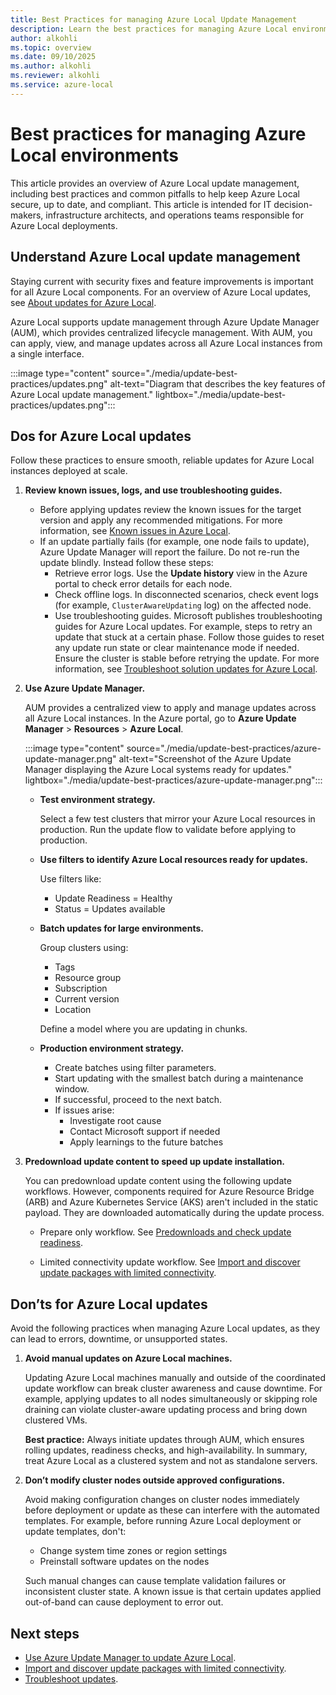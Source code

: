 ```yaml
---
title: Best Practices for managing Azure Local Update Management
description: Learn the best practices for managing Azure Local environments.
author: alkohli
ms.topic: overview
ms.date: 09/10/2025
ms.author: alkohli
ms.reviewer: alkohli
ms.service: azure-local
---
```


# Best practices for managing Azure Local environments

This article provides an overview of Azure Local update management, including best practices and common pitfalls to help keep Azure Local secure, up to date, and compliant. This article is intended for IT decision-makers, infrastructure architects, and operations teams responsible for Azure Local deployments.

## Understand Azure Local update management

Staying current with security fixes and feature improvements is important for all Azure Local components. For an overview of Azure Local updates, see [About updates for Azure Local](./about-updates-23h2.md).

Azure Local supports update management through Azure Update Manager (AUM), which provides centralized lifecycle management. With AUM, you can apply, view, and manage updates across all Azure Local instances from a single interface.

:::image type="content" source="./media/update-best-practices/updates.png" alt-text="Diagram that describes the key features of Azure Local update management." lightbox="./media/update-best-practices/updates.png":::

## Dos for Azure Local updates

Follow these practices to ensure smooth, reliable updates for Azure Local instances deployed at scale.

1. **Review known issues, logs, and use troubleshooting guides.**

   - Before applying updates review the known issues for the target version and apply any recommended mitigations. For more information, see [Known issues in Azure Local](../known-issues.md).
   - If an update partially fails (for example, one node fails to update), Azure Update Manager will report the failure. Do not re-run the update blindly. Instead follow these steps:
      - Retrieve error logs. Use the **Update history** view in the Azure portal to check error details for each node.
      - Check offline logs. In disconnected scenarios, check event logs (for example, `ClusterAwareUpdating` log) on the affected node.
      - Use troubleshooting guides. Microsoft publishes troubleshooting guides for Azure Local updates. For example, steps to retry an update that stuck at a certain phase. Follow those guides to reset any update run state or clear maintenance mode if needed. Ensure the cluster is stable before retrying the update. For more information, see [Troubleshoot solution updates for Azure Local](./update-troubleshooting-23h2.md).

1. **Use Azure Update Manager.**

   AUM provides a centralized view to apply and manage updates across all Azure Local instances. In the Azure portal, go to **Azure Update Manager** > **Resources** > **Azure Local**.

   :::image type="content" source="./media/update-best-practices/azure-update-manager.png" alt-text="Screenshot of the Azure Update Manager displaying the Azure Local systems ready for updates." lightbox="./media/update-best-practices/azure-update-manager.png":::

   - **Test environment strategy.**

      Select a few test clusters that mirror your Azure Local resources in production. Run the update flow to validate before applying to production.

   - **Use filters to identify Azure Local resources ready for updates.**

      Use filters like:
      - Update Readiness = Healthy
      - Status = Updates available

   - **Batch updates for large environments.**

      Group clusters using:
      - Tags
      - Resource group
      - Subscription
      - Current version
      - Location
   
      Define a model where you are updating in chunks.  

   - **Production environment strategy.**

      - Create batches using filter parameters.
      - Start updating with the smallest batch during a maintenance window.
      - If successful, proceed to the next batch.
      - If issues arise:
         - Investigate root cause
         - Contact Microsoft support if needed
         - Apply learnings to the future batches

1. **Predownload update content to speed up update installation.**

   You can predownload update content using the following update workflows. However, components required for Azure Resource Bridge (ARB) and Azure Kubernetes Service (AKS) aren't included in the static payload. They are downloaded automatically during the update process.

   - Prepare only workflow. See [Predownloads and check update readiness](./update-via-powershell-23h2.md#step-4-recommended-predownload-and-check-update-readiness).

   - Limited connectivity update workflow. See [Import and discover update packages with limited connectivity](./import-discover-updates-offline-23h2.md).

## Don’ts for Azure Local updates

Avoid the following practices when managing Azure Local updates, as they can lead to errors, downtime, or unsupported states.

1. **Avoid manual updates on Azure Local machines.**

   Updating Azure Local machines manually and outside of the coordinated update workflow can break cluster awareness and cause downtime. For example, applying updates to all nodes simultaneously or skipping role draining can violate cluster-aware updating process and bring down clustered VMs.

   **Best practice:** Always initiate updates through AUM, which ensures rolling updates, readiness checks, and high-availability. In summary, treat Azure Local as a clustered system and not as standalone servers.

1. **Don’t modify cluster nodes outside approved configurations.**

   Avoid making configuration changes on cluster nodes immediately before deployment or update as these can interfere with the automated templates. For example, before running Azure Local deployment or update templates, don't:

      - Change system time zones or region settings
      - Preinstall software updates on the nodes

   Such manual changes can cause template validation failures or inconsistent cluster state. A known issue is that certain updates applied out-of-band can cause deployment to error out.

## Next steps

- [Use Azure Update Manager to update Azure Local](./azure-update-manager-23h2.md).
- [Import and discover update packages with limited connectivity](./import-discover-updates-offline-23h2.md).
- [Troubleshoot updates](./update-troubleshooting-23h2.md).
